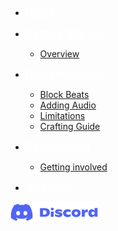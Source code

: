 -   <a href="#/documentation.md" title="Home" style="color: white; font-size: larger; font-weight: bolder">Home</a>

-   <a href="#" onclick="return false;" title="Getting Started" style="color: white; font-size: larger; font-weight: bolder">Getting Started</a>

    -   [Overview](gettingstarted.md "Overview")

-   <a href="#/Documentation/audioFiles.md" onclick="return false;" title="Documentation" style="color: white; font-size: larger; font-weight: bolder">Documentation</a>

    -  [Block Beats](Documentation/howdoesblockbeatswork.md "Block Beats")
    -  [Adding Audio](Documentation/addingAudioFiles.md "Block Beats")
    -  [Limitations](Documentation/limitations.md "Block Beats")
    -  [Crafting Guide](Documentation/crafting.md "Block Beats")




-   <a href="#" onclick="return false;" title="Contributing" style="color: white; font-size: larger; font-weight: bolder">Contributing</a>

    -   [Getting involved](Contributing/gettinginvolved.md "Getting involved")

-   <a href="#/rpEditor/editor.md" title="Home" style="color: white; font-size: larger; font-weight: bolder">RP Editor</a>

[<img src="./Media/Discord-logo.png" alt="Join our Discord server" width="140">](Support/support.md "Support")
